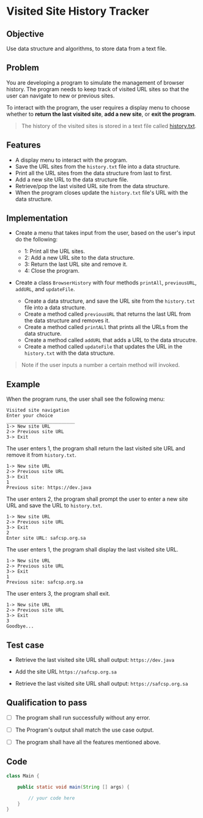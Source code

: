 # Visited Site History Tracker

## Objective 
Use data structure and algorithms, to store data from a text file.

## Problem 

You are developing a program to simulate the management of browser history. The program needs to keep track of visited URL sites so that the user can navigate to new or previous sites.

To interact with the program, the user requires a display menu to choose whether to **return the last visited site**, **add a new site**, or **exit the program**.

> The history of the visited sites is stored in a text file called [history.txt](https://github.com/SAFCSP-Team/browser-history/blob/main/src/history.txt).

## Features 
- A display menu to interact with the program.
- Save the URL sites from the `history.txt` file into a data structure.
- Print all the URL sites from the data structure from last to first.
- Add a new site URL to the data structure file.
- Retrieve/pop the last visited URL site from the data structure.
- When the program closes update the `history.txt` file's URL with the data structure.


## Implementation
- Create a menu that takes input from the user, based on the user's input do the following:
    - 1: Print all the URL sites.
    - 2: Add a new URL site to the data structure.
    - 3: Return the last URL site and remove it.
    - 4: Close the program.

- Create a class `BrowserHistory` with four methods `printAll`, `previousURL`, `addURL`, and `updateFile`.
    - Create a data structure, and save the URL site from the `history.txt` file into a data structure. 
    - Create a method called `previousURL` that returns the last URL from the data structure and removes it.
    - Create a method called `printALl` that prints all the URLs from the data structure.
    - Create a method called `addURL` that adds a URL to the data strucutre.
    - Create a method called `updateFile` that updates the URL in the `history.txt` with the data structure. 

> Note if the user inputs a number a certain method will invoked. 

## Example
When the program runs, the user shall see the following menu:
```
Visited site navigation
Enter your choice
_________________________
1-> New site URL
2-> Previous site URL
3-> Exit
```
The user enters 1, the program shall return the last visited site URL and remove it from `history.txt`.
```
1-> New site URL
2-> Previous site URL
3-> Exit
1
Previous site: https://dev.java
```

The user enters 2, the program shall prompt the user to enter a new site URL and save the URL to `history.txt`.
```
1-> New site URL
2-> Previous site URL
3-> Exit
2
Enter site URL: safcsp.org.sa
```

The user enters 1, the program shall display the last visited site URL.
```
1-> New site URL
2-> Previous site URL
3-> Exit
1
Previous site: safcsp.org.sa
```

The user enters 3, the program shall exit.
```
1-> New site URL
2-> Previous site URL
3-> Exit
3
Goodbye...
```

## Test case
- Retrieve the last visited site URL shall output: ```https://dev.java```

- Add the site URL `https://safcsp.org.sa`

- Retrieve the last visited site URL shall output: ```https://safcsp.org.sa```


## Qualification to pass
- [ ] The program shall run successfully without any error.
- [ ] The Program's output shall match the use case output.
- [ ] The program shall have all the features mentioned above.


## Code 
```java 
class Main {

    public static void main(String [] args) {

        // your code here
    }
}
```
